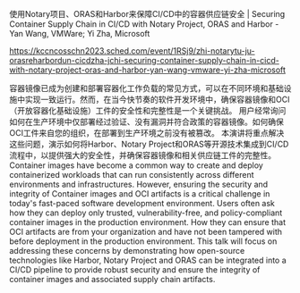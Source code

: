 使用Notary项目、ORAS和Harbor来保障CI/CD中的容器供应链安全 | Securing Container Supply Chain in CI/CD with Notary Project, ORAS and Harbor - Yan Wang, VMWare; Yi Zha, Microsoft

https://kccncosschn2023.sched.com/event/1RSj9/zhi-notarytu-ju-orasreharbordun-cicdzha-jchi-securing-container-supply-chain-in-cicd-with-notary-project-oras-and-harbor-yan-wang-vmware-yi-zha-microsoft

容器镜像已成为创建和部署容器化工作负载的常见方式，可以在不同环境和基础设施中实现一致运行。然而，在当今快节奏的软件开发环境中，确保容器镜像和OCI（开放容器化基础设施）工件的安全性和完整性是一个关键挑战。 
用户经常询问如何在生产环境中仅部署经过验证、没有漏洞并符合政策的容器镜像。如何确保OCI工件来自您的组织，在部署到生产环境之前没有被篡改。 
本演讲将重点解决这些问题，演示如何将Harbor、Notary Project和ORAS等开源技术集成到CI/CD流程中，以提供强大的安全性，并确保容器镜像和相关供应链工件的完整性。 
Container images have become a common way to create and deploy containerized workloads that can run consistently across different environments and infrastructures. However, ensuring the security and integrity of Container images and OCI artifacts is a critical challenge in today's fast-paced software development environment. 
Users often ask how they can deploy only trusted, vulnerability-free, and policy-compliant container images in the production environment. How they can ensure that OCI artifacts are from your organization and have not been tampered with before deployment in the production environment. 
This talk will focus on addressing these concerns by demonstrating how open-source technologies like Harbor, Notary Project and ORAS can be integrated into a CI/CD pipeline to provide robust security and ensure the integrity of container images and associated supply chain artifacts.